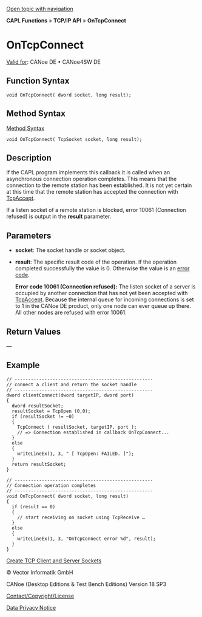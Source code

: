 [Open topic with navigation](../../../../../CANoeDEFamily.htm#Topics/CAPLFunctions/TCPIPAPI/EventProcedures/CAPLfunctionTCPIPOnTcpConnect.md)

**CAPL Functions** » **TCP/IP API** » **OnTcpConnect**

# OnTcpConnect

[Valid for](../../../Shared/FeatureAvailability.md): CANoe DE • CANoe4SW DE

## Function Syntax

```plaintext
void OnTcpConnect( dword socket, long result);
```

## Method Syntax

[Method Syntax](../../../Shared/CAPL/General/ClassesAndObjects.md)

```plaintext
void OnTcpConnect( TcpSocket socket, long result);
```

## Description

If the CAPL program implements this callback it is called when an asynchronous connection operation completes. This means that the connection to the remote station has been established. It is not yet certain at this time that the remote station has accepted the connection with [TcpAccept](../Functions/CAPLfunctionTCPAccept.md).

If a listen socket of a remote station is blocked, error 10061 (Connection refused) is output in the **result** parameter.

## Parameters

- **socket**: The socket handle or socket object.
- **result**: The specific result code of the operation. If the operation completed successfully the value is 0. Otherwise the value is an [error code](../CAPLfunctionsTCPIPWinsock2ErrorCodes.md).

  **Error code 10061 (Connection refused):** The listen socket of a server is occupied by another connection that has not yet been accepted with [TcpAccept](../Functions/CAPLfunctionTCPAccept.md). Because the internal queue for incoming connections is set to 1 in the CANoe DE product, only one node can ever queue up there. All other nodes are refused with error 10061.

## Return Values

—

## Example

```plaintext
// ---------------------------------------------------
// connect a client and return the socket handle
// ---------------------------------------------------
dword clientConnect(dword targetIP, dword port)
{
  dword resultSocket;
  resultSocket = TcpOpen (0,0);
  if (resultSocket != ~0)
  {
    TcpConnect ( resultSocket, targetIP, port );
    // => Connection established in callback OnTcpConnect...
  }
  else
  {
    writeLineEx(1, 3, " [ TcpOpen: FAILED. ]");
  }
  return resultSocket;
}

// ---------------------------------------------------
// Connection operation completes
// ---------------------------------------------------
void OnTcpConnect( dword socket, long result)
{
  if (result == 0)
  {
    // start receiving on socket using TcpReceive …
  }
  else
  {
    writeLineEx(1, 3, "OnTcpConnect error %d", result);
  }
}
```

[Create TCP Client and Server Sockets](../../../Shared/CAPL/TCPIPAPI/TCPIPAPI.md)

© Vector Informatik GmbH

CANoe (Desktop Editions & Test Bench Editions) Version 18 SP3

[Contact/Copyright/License](../../../Shared/ContactCopyrightLicense.md)

[Data Privacy Notice](https://www.vector.com/int/en/company/get-info/privacy-policy/)